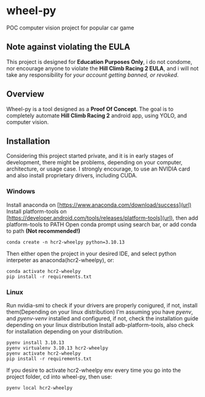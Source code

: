 # wheel-py
POC computer vision project for popular car game

## Note against violating the EULA
This project is designed for **Education Purposes Only**, i do not condome, nor encourage anyone to violate the **Hill Climb Racing 2 EULA**, and i will not take any responsibility for *your account getting banned, or revoked*.

## Overview
Wheel-py is a tool designed as a **Proof Of Concept**.
The goal is to completely automate **Hill Climb Racing 2** android app, using YOLO, and computer vision.

## Installation
Considering this project started private, and it is in early stages of development, there might be problems, depending on your computer, architecture, or usage case.
I strongly encourage, to use an NVIDIA card and also install proprietary drivers, including CUDA.

### Windows
Install anaconda on [https://www.anaconda.com/download/success](url) 
Install platform-tools on [https://developer.android.com/tools/releases/platform-tools](url), then add platform-tools to PATH
Open conda prompt using search bar, or add conda to path **(Not recommended!)**
```
conda create -n hcr2-wheelpy python=3.10.13
```
Then either open the project in your desired IDE, and select python interpeter as anaconda(hcr2-wheelpy), or:
```
conda activate hcr2-wheelpy
pip install -r requirements.txt
```

### Linux
Run nvidia-smi to check if your drivers are properly conigured, if not, install them(Depending on your linux distribution)
I'm assuming you have *pyenv*, and *pyenv-venv* installed and configured, if not, check the installation guide depending on your linux distribution
Install adb-platform-tools, also check for installation depending on your distribution.
```
pyenv install 3.10.13
pyenv virtualenv 3.10.13 hcr2-wheelpy
pyenv activate hcr2-wheelpy
pip install -r requirements.txt
```
If you desire to activate hcr2-wheelpy env every time you go into the project folder, cd into wheel-py, then use:
```
pyenv local hcr2-wheelpy
```

